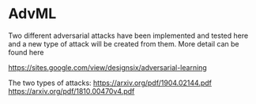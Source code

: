 # AdvML

Two different adversarial attacks have been implemented and tested here and a new type of attack will be created from them.  More detail can be found here

https://sites.google.com/view/designsix/adversarial-learning

The two types of attacks:
https://arxiv.org/pdf/1904.02144.pdf
https://arxiv.org/pdf/1810.00470v4.pdf
